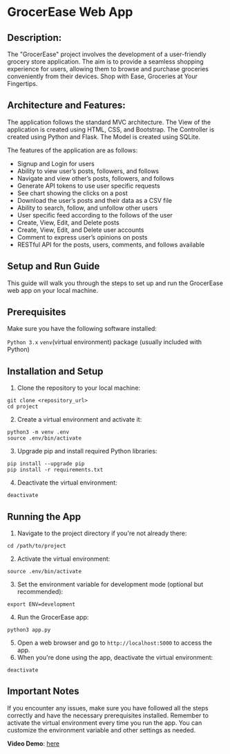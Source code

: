 # GrocerEase Web App

## Description:
The "GrocerEase" project involves the development of a user-friendly grocery store application. The aim is to provide a seamless shopping experience for users, allowing them to browse and purchase groceries conveniently from their devices. Shop with Ease, Groceries at Your Fingertips.

## Architecture and Features:
The application follows the standard MVC architecture. The View of the application is created using HTML, CSS, and
Bootstrap. The Controller is created using Python and Flask. The Model is created using SQLite.

The features of the application are as follows:
* Signup and Login for users
* Ability to view user’s posts, followers, and follows
* Navigate and view other’s posts, followers, and follows
* Generate API tokens to use user specific requests
* See chart showing the clicks on a post
* Download the user’s posts and their data as a CSV file
* Ability to search, follow, and unfollow other users
* User specific feed according to the follows of the user
* Create, View, Edit, and Delete posts
* Create, View, Edit, and Delete user accounts
* Comment to express user’s opinions on posts
* RESTful API for the posts, users, comments, and follows available

## Setup and Run Guide

This guide will walk you through the steps to set up and run the GrocerEase web app on your local machine.

## Prerequisites

Make sure you have the following software installed:

```Python 3.x```
```venv```(virtual environment) package (usually included with Python)

## Installation and Setup

1. Clone the repository to your local machine:
```console
git clone <repository_url>
cd project
```

2. Create a virtual environment and activate it:
```console
python3 -m venv .env
source .env/bin/activate
```

3. Upgrade pip and install required Python libraries:
```console
pip install --upgrade pip
pip install -r requirements.txt
```

4. Deactivate the virtual environment:
```console
deactivate
```

## Running the App

1. Navigate to the project directory if you're not already there:
```console
cd /path/to/project
```

2. Activate the virtual environment:
```console
source .env/bin/activate
```

3. Set the environment variable for development mode (optional but recommended):
```console
export ENV=development
```

4. Run the GrocerEase app:
```console
python3 app.py
```

5. Open a web browser and go to ```http://localhost:5000``` to access the app.
6. When you're done using the app, deactivate the virtual environment:
```console
deactivate
```

## Important Notes

If you encounter any issues, make sure you have followed all the steps correctly and have the necessary prerequisites installed.
Remember to activate the virtual environment every time you run the app.
You can customize the environment variable and other settings as needed.


**Video Demo**: [here](https://drive.google.com/file/d/13PUZ6_JXlm96J3UgIaJF8srtpjQHuTUW/view?usp=sharing)
